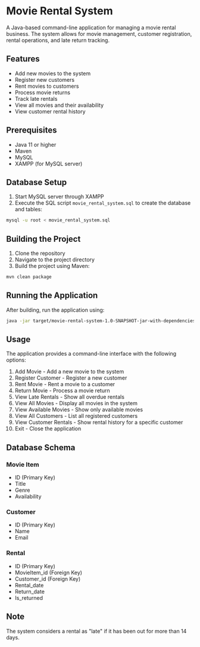 # Movie Rental System

A Java-based command-line application for managing a movie rental business. The system allows for movie management, customer registration, rental operations, and late return tracking.

## Features

- Add new movies to the system
- Register new customers
- Rent movies to customers
- Process movie returns
- Track late rentals
- View all movies and their availability
- View customer rental history

## Prerequisites

- Java 11 or higher
- Maven
- MySQL
- XAMPP (for MySQL server)

## Database Setup

1. Start MySQL server through XAMPP
2. Execute the SQL script `movie_rental_system.sql` to create the database and tables:
```bash
mysql -u root < movie_rental_system.sql
```

## Building the Project

1. Clone the repository
2. Navigate to the project directory
3. Build the project using Maven:
```bash
mvn clean package
```

## Running the Application

After building, run the application using:
```bash
java -jar target/movie-rental-system-1.0-SNAPSHOT-jar-with-dependencies.jar
```

## Usage

The application provides a command-line interface with the following options:

1. Add Movie - Add a new movie to the system
2. Register Customer - Register a new customer
3. Rent Movie - Rent a movie to a customer
4. Return Movie - Process a movie return
5. View Late Rentals - Show all overdue rentals
6. View All Movies - Display all movies in the system
7. View Available Movies - Show only available movies
8. View All Customers - List all registered customers
9. View Customer Rentals - Show rental history for a specific customer
0. Exit - Close the application

## Database Schema

### Movie Item
- ID (Primary Key)
- Title
- Genre
- Availability

### Customer
- ID (Primary Key)
- Name
- Email

### Rental
- ID (Primary Key)
- MovieItem_id (Foreign Key)
- Customer_id (Foreign Key)
- Rental_date
- Return_date
- Is_returned

## Note

The system considers a rental as "late" if it has been out for more than 14 days.

